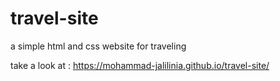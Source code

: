 # travel-site
a simple html and css website for traveling 

take a look at : https://mohammad-jalilinia.github.io/travel-site/
